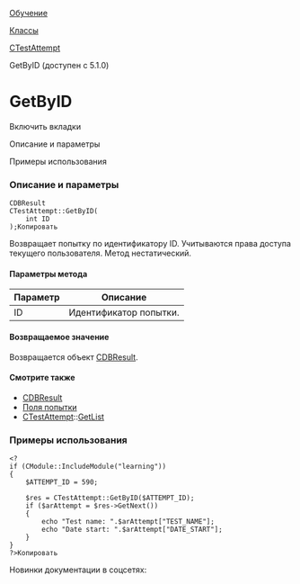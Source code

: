 [Обучение](/api_help/learning/index.php)

[Классы](/api_help/learning/classes/index.php)

[CTestAttempt](/api_help/learning/classes/ctestattempt/index.php)

GetByID (доступен с 5.1.0)

GetByID
=======

Включить вкладки

Описание и параметры

Примеры использования

### Описание и параметры

```
CDBResult
CTestAttempt::GetByID(
	int ID
);Копировать
```

Возвращает попытку по идентификатору ID. Учитываются права доступа текущего
пользователя. Метод нестатический.

#### Параметры метода

| Параметр | Описание |
| --- | --- |
| ID | Идентификатор попытки. |

#### Возвращаемое значение

Возвращается объект [CDBResult](/api_help/main/reference/cdbresult/index.php).

#### Смотрите также

- [CDBResult](/api_help/main/reference/cdbresult/index.php)
- [Поля попытки](/api_help/learning/fields.php#attempt)
- [CTestAttempt](/api_help/learning/classes/ctestattempt/index.php)::[GetList](/api_help/learning/classes/ctestattempt/getlist.php)

### Примеры использования

```
<?
if (CModule::IncludeModule("learning"))
{
	$ATTEMPT_ID = 590;
    
	$res = CTestAttempt::GetByID($ATTEMPT_ID);
	if ($arAttempt = $res->GetNext())
	{
		echo "Test name: ".$arAttempt["TEST_NAME"];
		echo "Date start: ".$arAttempt["DATE_START"];
	}
}
?>Копировать
```

Новинки документации в соцсетях: